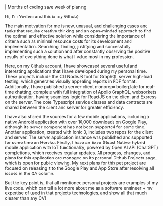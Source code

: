 | Months of coding save week of planing

Hi, I'm Yevhen and this is my Github) 

The main motivation for me is new, unusual, and challenging cases and tasks that require creative thinking and an open-minded approach to find the optimal and effective solution while considering the importance of criteria such as minimal resource costs for its development and implementation. Searching, finding, justifying and successfully implementing such a solution and after constantly observing the positive results of everything done is what I value most in my profession.

Here, on my Github account, I have showcased several useful and interesting applications that I have developed during my personal time. These projects include the CLI NodeJS tool for GraphQL server high-load testing, which generates visually appealing reports in PDF format. Additionally, I have published a server-client monorepo boilerplate for real-time chatting, complete with full integration of Apollo GraphQL, websockets authentication, having seamless logic for ReactJS on the client and Express on the server. The core Typescript service classes and data contracts are shared between the client and server for greater efficiency. 

I have also shared the sources for a few mobile applications, including a native Android application with over 10,000 downloads on Google Play, although its server component has not been supported for some time. Another application, created with Ionic 3, includes two repos for the client and server. The server application instance was published and supported for some time on Heroku. Finally, I have an Expo (React Native) hybrid mobile application with IoT functionality, powered by Open AI API (ChatGPT) completions, which receives regular updates. All progress, changes, and plans for this application are managed on its personal Github Projects page, which is open for public viewing. My next plans for this pet project are focused on releasing it to the Google Play and App Store after resolving all issues in the QA column. 

But the key point is, that all mentioned personal projects are examples of my live code, which can tell a lot more about me as a software engineer + my expertise of used in that projects technologies, and show all that much clearer than any CV)
